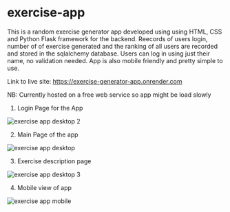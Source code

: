 # exercise-app

This is a random exercise generator app developed using using HTML, CSS and Python Flask framework for the backend. Reecords of users login, number of of exercise generated and the ranking of all users are recorded and stored in the sqlalchemy database. Users can log in using just their name, no validation needed. App is also mobile friendly and pretty simple to use.


Link to live site: https://exercise-generator-app.onrender.com

NB: Currently hosted on a free web service so app might be load slowly


1. Login Page for the App

![exercise app desktop 2](https://user-images.githubusercontent.com/99197115/219765235-2f86da8b-83c6-4fc2-beef-b7bf7c5f1ab5.PNG)

2. Main Page of the app

![exercise app desktop](https://user-images.githubusercontent.com/99197115/219765536-3aae109a-233c-4674-885d-c8333f1449f9.PNG)

3. Exercise description page

![exercise app desktop 3](https://user-images.githubusercontent.com/99197115/219765671-5791ca87-7188-425c-b629-187388fde47b.PNG)

4. Mobile view of app

![exercise app mobile](https://user-images.githubusercontent.com/99197115/219765771-67991478-88f5-4492-b097-585b26066a52.PNG)



